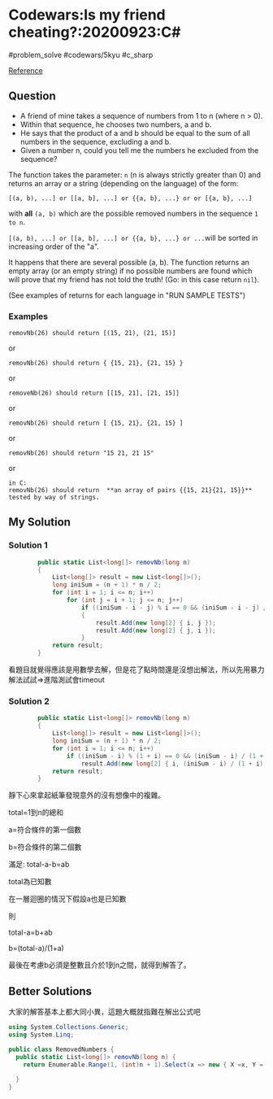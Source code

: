 # Codewars:Is my friend cheating?:20200923:C\#

#problem_solve #codewars/5kyu #c_sharp

[Reference](https://www.codewars.com/kata/5547cc7dcad755e480000004)

## Question

- A friend of mine takes a sequence of numbers from 1 to n (where n > 0).
- Within that sequence, he chooses two numbers, a and b.
- He says that the product of a and b should be equal to the sum of all numbers in the sequence, excluding a and b.
- Given a number n, could you tell me the numbers he excluded from the sequence?

The function takes the parameter: `n` (n is always strictly greater than 0) and returns an array or a string (depending on the language) of the form:

```
[(a, b), ...] or [[a, b], ...] or {{a, b}, ...} or or [{a, b}, ...]
```

with **all** `(a, b)` which are the possible removed numbers in the sequence `1 to n`.

`[(a, b), ...] or [[a, b], ...] or {{a, b}, ...} or ...`will be sorted in increasing order of the "a".

It happens that there are several possible (a, b). The function returns an empty array (or an empty string) if no possible numbers are found which will prove that my friend has not told the truth! (Go: in this case return `nil`).

(See examples of returns for each language in "RUN SAMPLE TESTS")

### Examples

```
removNb(26) should return [(15, 21), (21, 15)]
```

or

```
removNb(26) should return { {15, 21}, {21, 15} }
```

or

```
removeNb(26) should return [[15, 21], [21, 15]]
```

or

```
removNb(26) should return [ {15, 21}, {21, 15} ]
```

or

```
removNb(26) should return "15 21, 21 15"
```

or

```
in C:
removNb(26) should return  **an array of pairs {{15, 21}{21, 15}}**
tested by way of strings.
```

## My Solution

### Solution 1

```C#
        public static List<long[]> removNb(long n)
        {
            List<long[]> result = new List<long[]>();
            long iniSum = (n + 1) * n / 2;
            for (int i = 1; i <= n; i++)
                for (int j = i + 1; j <= n; j++)
                    if ((iniSum - i - j) % i == 0 && (iniSum - i - j) / i == j)
                    {
                        result.Add(new long[2] { i, j });
                        result.Add(new long[2] { j, i });
                    }
            return result;
        }
```

看題目就覺得應該是用數學去解，但是花了點時間還是沒想出解法，所以先用暴力解法試試=>進階測試會timeout

### Solution 2

```C#
        public static List<long[]> removNb(long n)
        {
            List<long[]> result = new List<long[]>();
            long iniSum = (n + 1) * n / 2;
            for (int i = 1; i <= n; i++)
                if ((iniSum - i) % (1 + i) == 0 && (iniSum - i) / (1 + i) <= n)
                    result.Add(new long[2] { i, (iniSum - i) / (1 + i) });
            return result;
        }
```

靜下心來拿起紙筆發現意外的沒有想像中的複雜。

total=1到n的總和

a=符合條件的第一個數

b=符合條件的第二個數

滿足: total-a-b=ab

total為已知數

在一層迴圈的情況下假設a也是已知數

則

total-a=b+ab

b=(total-a)/(1+a)

最後在考慮b必須是整數且介於1到n之間，就得到解答了。

## Better Solutions

大家的解答基本上都大同小異，這題大概就指難在解出公式吧

```C#
using System.Collections.Generic;
using System.Linq;

public class RemovedNumbers {
  public static List<long[]> removNb(long n) {
    return Enumerable.Range(1, (int)n + 1).Select(x => new { X =x, Y = ((n + 1) * n / 2 - x )/(x + 1d)}).Where(x => x.Y % 1 == 0 && x.Y > 0 && x.Y <= n).Select(x=> new long[]{x.X, (long)x.Y}).ToList();
  
  }
}
```
